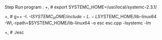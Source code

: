 Step Run program :
 +, # export SYSTEMC_HOME=/usr/local/systemc-2.3.1/
 
 +, # g++ -I. -I$SYSTEMC_HOME/include -L. -L$SYSTEMC_HOME/lib-linux64 -Wl,-rpath=$SYSTEMC_HOME/lib-linux64 -o esc esc.cpp -lsystemc -lm
 
 +, # ./esc
